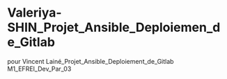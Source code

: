 # Valeriya-SHIN_Projet_Ansible_Deploiemen_de_Gitlab
pour Vincent Lainé_Projet_Ansible_Deploiement_de_Gitlab
M1_EFREI_Dev_Par_03
